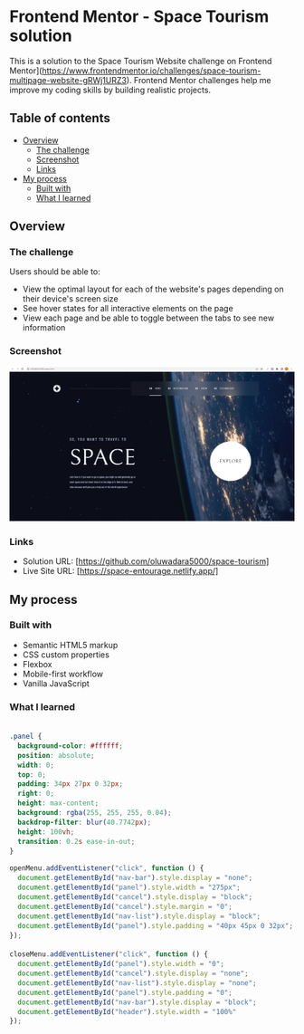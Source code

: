 # Frontend Mentor - Space Tourism solution

This is a solution to the Space Tourism Website challenge on Frontend Mentor](https://www.frontendmentor.io/challenges/space-tourism-multipage-website-gRWj1URZ3). Frontend Mentor challenges help me improve my coding skills by building realistic projects. 

## Table of contents

- [Overview](#overview)
  - [The challenge](#the-challenge)
  - [Screenshot](#screenshot)
  - [Links](#links)
- [My process](#my-process)
  - [Built with](#built-with)
  - [What I learned](#what-i-learned)


## Overview

### The challenge

Users should be able to:

- View the optimal layout for each of the website's pages depending on their device's screen size
- See hover states for all interactive elements on the page
- View each page and be able to toggle between the tabs to see new information

### Screenshot

![](/assets/space-tourism-screenshot.png)

### Links

- Solution URL: [https://github.com/oluwadara5000/space-tourism]
- Live Site URL: [https://space-entourage.netlify.app/]

## My process

### Built with

- Semantic HTML5 markup
- CSS custom properties
- Flexbox
- Mobile-first workflow
- Vanilla JavaScript


### What I learned

```css

.panel {
  background-color: #ffffff;
  position: absolute;
  width: 0;
  top: 0;
  padding: 34px 27px 0 32px;
  right: 0;
  height: max-content;
  background: rgba(255, 255, 255, 0.04);
  backdrop-filter: blur(40.7742px);
  height: 100vh;
  transition: 0.2s ease-in-out;
}

```
```js
openMenu.addEventListener("click", function () {
  document.getElementById("nav-bar").style.display = "none";
  document.getElementById("panel").style.width = "275px";
  document.getElementById("cancel").style.display = "block";
  document.getElementById("cancel").style.margin = "0";
  document.getElementById("nav-list").style.display = "block";
  document.getElementById("panel").style.padding = "40px 45px 0 32px";
});

closeMenu.addEventListener("click", function () {
  document.getElementById("panel").style.width = "0";
  document.getElementById("cancel").style.display = "none";
  document.getElementById("nav-list").style.display = "none";
  document.getElementById("panel").style.padding = "0";
  document.getElementById("nav-bar").style.display = "block";
  document.getElementById("header").style.width = "100%"
});

```
